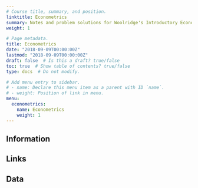 ```yaml
---
# Course title, summary, and position.
linktitle: Econometrics
summary: Notes and problem solutions for Woolridge's Introductory Econometrics
weight: 1

# Page metadata.
title: Econometrics
date: "2018-09-09T00:00:00Z"
lastmod: "2018-09-09T00:00:00Z"
draft: false  # Is this a draft? true/false
toc: true  # Show table of contents? true/false
type: docs  # Do not modify.

# Add menu entry to sidebar.
# - name: Declare this menu item as a parent with ID `name`.
# - weight: Position of link in menu.
menu:
  econometrics:
    name: Econometrics
    weight: 1
---
```


## Information 

## Links 

## Data 